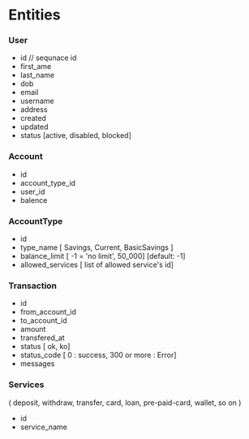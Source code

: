 # Entities
### User
- id  // sequnace id
- first_ame
- last_name
- dob
- email
- username
- address
- created
- updated
- status [active, disabled, blocked]

### Account
- id
- account_type_id
- user_id
- balence

### AccountType
- id
- type_name [ Savings, Current, BasicSavings ]
- balance_limit [ -1 = 'no limit', 50_000] [default: -1]
- allowed_services [ list of allowed service's id]

### Transaction
- id
- from_account_id
- to_account_id
- amount
- transfered_at
- status [ ok, ko]
- status_code [ 0 : success, 300 or more : Error]
- messages

### Services
( deposit, withdraw, transfer, card, loan, pre-paid-card, wallet, so on )
- id
- service_name 